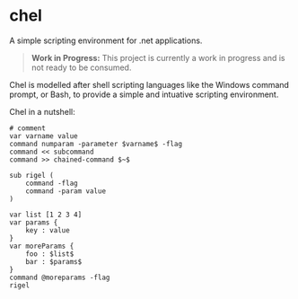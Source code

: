 # chel

A simple scripting environment for .net applications.

> **Work in Progress:** This project is currently a work in progress and is not ready to be consumed.

Chel is modelled after shell scripting languages like the Windows command prompt, or Bash, to provide a simple and intuative scripting environment.

Chel in a nutshell:

	# comment
	var varname value
	command numparam -parameter $varname$ -flag
	command << subcommand
	command >> chained-command $~$

	sub rigel (
		command -flag
		command -param value
	)

	var list [1 2 3 4]
	var params {
		key : value
	}
	var moreParams {
		foo : $list$
		bar : $params$
	}
	command @moreparams -flag
	rigel
